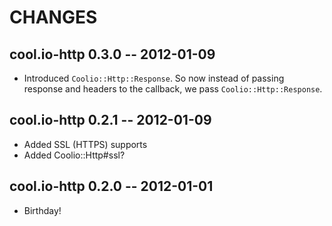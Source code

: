 # CHANGES

## cool.io-http 0.3.0 -- 2012-01-09

* Introduced `Coolio::Http::Response`. So now instead of passing
  response and headers to the callback, we pass `Coolio::Http::Response`.

## cool.io-http 0.2.1 -- 2012-01-09

* Added SSL (HTTPS) supports
* Added Coolio::Http#ssl?

## cool.io-http 0.2.0 -- 2012-01-01

* Birthday!
